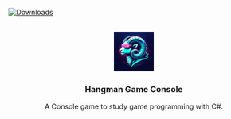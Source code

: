 
<!-- 
	Shields
-->
[![Downloads][downloads-shield]][downloads-url]

[downloads-shield]: https://img.shields.io/github/downloads/Kordeyrow/UnityStudy-HangmanGameConsole/total?logo=GitHub
[downloads-url]: https://github.com/Kordeyrow/UnityStudy-HangmanGameConsole/graphs/contributors


<!-- 
	Logo
-->
<br />
<div align="center">
  <a href="https://github.com/Kordeyrow/UnityStudy-HangmanGameConsole">
    <img src="images/logo.png" alt="Logo" width="80" height="80">
  </a>

  <h3 align="center">Hangman Game Console</h3>

  <p align="center">
    A Console game to study game programming with C#.
  </p>
</div>
